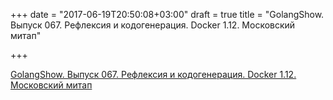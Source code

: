 +++
date = "2017-06-19T20:50:08+03:00"
draft = true
title = "GolangShow. Выпуск 067. Рефлексия и кодогенерация. Docker 1.12. Московский митап"

+++

<p><a href="http://golangshow.com/episode/2016/07-29-067/">GolangShow. Выпуск 067. Рефлексия и кодогенерация. Docker 1.12. Московский митап</a></p>